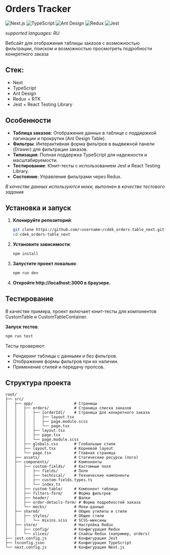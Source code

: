 # Orders Tracker

![Next.js](https://img.shields.io/badge/Next.js-13+-000000.svg?style=flat&logo=next.js) ![TypeScript](https://img.shields.io/badge/TypeScript-4+-3178C6.svg?style=flat&logo=typescript) ![Ant Design](https://img.shields.io/badge/Ant_Design-5+-0170FE.svg?style=flat&logo=ant-design) ![Redux](https://img.shields.io/badge/Redux-764ABC.svg?style=flat&logo=redux) ![Jest](https://img.shields.io/badge/Jest-Tests-C21325.svg?style=flat&logo=jest)

*supported languages: RU*

Вебсайт для отображения таблицы заказов с возможностью фильтрации, поиском и возможностью просмотреть подробности конкретного заказа

## Стек:
- Next
- TypeScript
- Ant Design
- Redux + RTK
- Jest + React Testing Library


## Особенности

- **Таблица заказов**: Отображение данных в таблице с поддержкой пагинации и прокрутки (Ant Design Table).
- **Фильтры**: Интерактивная форма фильтров в выдвижной панели (Drawer) для фильтрации заказов.
- **Типизация**: Полная поддержка TypeScript для надежности и масштабируемости.
- **Тестирование**: Юнит-тесты с использованием Jest и React Testing Library.
- **Состояние**: Управление фильтрами через Redux.

*В качестве данных используются моки, выполнен в качестве тестового задания*


## Установка и запуск

1. **Клонируйте репозиторий**:
   ```bash
   git clone https://github.com/<username>/cdek_orders-table_next.git
   cd cdek_orders-table_next

2. **Установите зависимости**:
   ```bash 
   npm install

3. **Запустите проект локально**:
   ```bash
   npm run dev

4. **Откройте http://localhost:3000 в браузере.**


## Тестирование
В качестве примера, проект включает юнит-тесты для компонентов CustomTable и CustomTableContainer.

**Запуск тестов**:
   ```bash
   npm run test
   ```

Тесты проверяют:
- Рендеринг таблицы с данными и без фильтров.
- Отображение формы фильтров при их наличии.
- Применение стилей и передачу пропсов.


## Структура проекта
```
root/
├── src/
│   ├── app/                  # Страницы
│   │   ├── orders/           # Страница списка заказов
│   │   │   ├── [orderId]/    # Страница для конкретного заказа
│   │   │   │   ├── layout.tsx
│   │   │   │   ├── page.module.scss
│   │   │   │   └── page.tsx
│   │   │   ├── layout.tsx
│   │   │   ├── page.tsx
│   │   │   └── page.module.scss
│   │   ├── globals.css       # Глобальные стили
│   │   ├── layout.tsx        # Корневой layout
│   │   └── page.tsx          # Главная страница
│   ├── assets/               # Статические ресурсы (лого)
│   ├── components/           # Компоненты
│   │   ├── custom-fields/    # Кастомные поля
│   │   │   ├── fields/       # Поля
│   │   │   ├── technical/    # Технические компоненты
│   │   │   ├── custom-fields.types.ts
│   │   │   └── index.ts
│   │   ├── custom-table/     # Компонент таблицы
│   │   ├── filters-form/     # Форма фильтров
│   │   ├── header/           # Шапки
│   │   ├── order-details-form/ # Форма подробностей заказа
│   │   └── mocks/            # Моки-данные
│   ├── shared/               # Общие утилиты и стили
│   │   ├── styles/           # Общие стили
│   │   │   └── mixins.scss   # SCSS-миксины
│   ├── store/                # Настройка Redux
│   │   ├── config/           # Конфигурация Redux
│   │   └── slices/           # Слайсы Redux (например, orders)
├── jest.config.js            # Конфигурация Jest
├── tsconfig.json             # Конфигурация TypeScript
└── next.config.js            # Конфигурация Next.js
```


